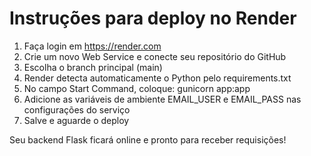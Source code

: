# Instruções para deploy no Render

1. Faça login em https://render.com
2. Crie um novo Web Service e conecte seu repositório do GitHub
3. Escolha o branch principal (main)
4. Render detecta automaticamente o Python pelo requirements.txt
5. No campo Start Command, coloque:
    gunicorn app:app
6. Adicione as variáveis de ambiente EMAIL_USER e EMAIL_PASS nas configurações do serviço
7. Salve e aguarde o deploy

Seu backend Flask ficará online e pronto para receber requisições!
